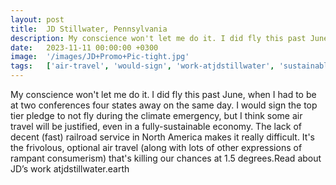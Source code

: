 ```yaml
---
layout: post
title:  JD Stillwater, Pennsylvania
description: My conscience won't let me do it. I did fly this past June, when I had to be at two conferences four states away on the same day. I would sign the top...
date:   2023-11-11 00:00:00 +0300
image:  '/images/JD+Promo+Pic-tight.jpg'
tags:   ['air-travel', 'would-sign', 'work-atjdstillwater', 'sustainable-economy', 'really-difficult', 'rampant-consumerism', 'railroad-service', 'past-june']
---
```

My conscience won't let me do it. I did fly this past June, when I had to be at two conferences four states away on the same day. I would sign the top tier pledge to not fly during the climate emergency, but I think some air travel will be justified, even in a fully-sustainable economy. The lack of decent (fast) railroad service in North America makes it really difficult. It's the frivolous, optional air travel (along with lots of other expressions of rampant consumerism) that's killing our chances at 1.5 degrees.Read about JD’s work atjdstillwater.earth

